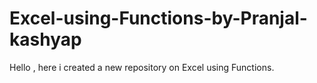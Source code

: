 # Excel-using-Functions-by-Pranjal-kashyap
Hello , here i created a new repository on Excel using Functions.
